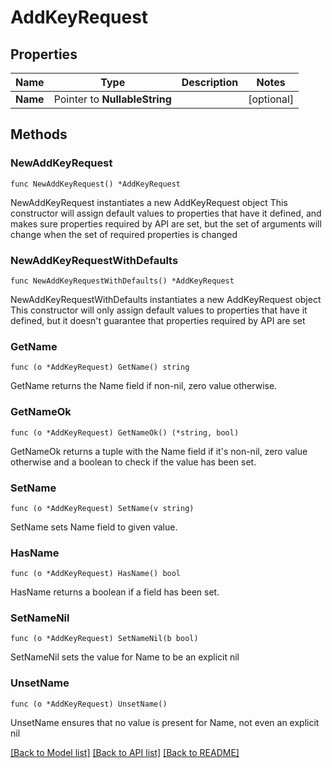 # AddKeyRequest

## Properties

Name | Type | Description | Notes
------------ | ------------- | ------------- | -------------
**Name** | Pointer to **NullableString** |  | [optional] 

## Methods

### NewAddKeyRequest

`func NewAddKeyRequest() *AddKeyRequest`

NewAddKeyRequest instantiates a new AddKeyRequest object
This constructor will assign default values to properties that have it defined,
and makes sure properties required by API are set, but the set of arguments
will change when the set of required properties is changed

### NewAddKeyRequestWithDefaults

`func NewAddKeyRequestWithDefaults() *AddKeyRequest`

NewAddKeyRequestWithDefaults instantiates a new AddKeyRequest object
This constructor will only assign default values to properties that have it defined,
but it doesn't guarantee that properties required by API are set

### GetName

`func (o *AddKeyRequest) GetName() string`

GetName returns the Name field if non-nil, zero value otherwise.

### GetNameOk

`func (o *AddKeyRequest) GetNameOk() (*string, bool)`

GetNameOk returns a tuple with the Name field if it's non-nil, zero value otherwise
and a boolean to check if the value has been set.

### SetName

`func (o *AddKeyRequest) SetName(v string)`

SetName sets Name field to given value.

### HasName

`func (o *AddKeyRequest) HasName() bool`

HasName returns a boolean if a field has been set.

### SetNameNil

`func (o *AddKeyRequest) SetNameNil(b bool)`

 SetNameNil sets the value for Name to be an explicit nil

### UnsetName
`func (o *AddKeyRequest) UnsetName()`

UnsetName ensures that no value is present for Name, not even an explicit nil

[[Back to Model list]](../README.md#documentation-for-models) [[Back to API list]](../README.md#documentation-for-api-endpoints) [[Back to README]](../README.md)


